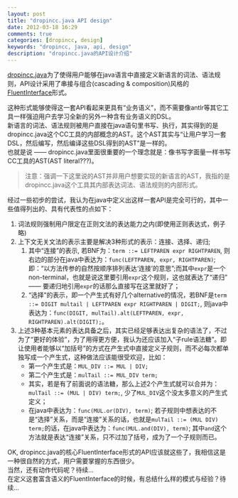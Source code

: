 ```yaml
---
layout: post
title: "dropincc.java API design"
date: 2012-03-18 16:29
comments: true
categories: [dropincc, design]
keywords: "dropincc, java, api, design"
description: "dropincc.java的API设计介绍"
---
```

[dropincc.java](https://github.com/pfmiles/dropincc.java)为了使得用户能够在java语言中直接定义新语言的词法、语法规则，API设计采用了串接与组合(cascading & composition)风格的[FluentInterface](http://martinfowler.com/bliki/FluentInterface.html)形式。

这种形式能够使得这一套API看起来更具有“业务语义”，而不需要像antlr等其它工具一样强迫用户去学习全新的另外一种含有业务语义的DSL。  
新语言的词法、语法规则被用户直接在java语句里书写、执行，其实得到的是dropincc.java这个CC工具的内部概念的AST。这个AST其实与“让用户学习一套DSL，然后编写，然后编译这些DSL得到的AST”是一样的。  
也就是说 —— dropincc.java里面很重要的一个理念就是：像书写字面量一样书写CC工具的AST(AST literal???)。
>注意：强调一下这里说的AST并非用户想要实现的新语言的AST，我指的是dropincc.java这个工具其内部表达词法、语法规则的内部形式。

经过一些初步的尝试，我认为在java中定义出这样一套API是完全可行的，其中一些值得列出的、具有代表性的点如下：
<!-- more -->
1. 词法规则强制用户限定在正则文法的表达能力之内(即使用正则表达式，例子略)
1. 上下文无关文法的表示主要是解决3种形式的表示：连接、选择、递归;
    1. 其中“连接”的表示, 若BNF为：`term ::= LEFTPAREN expr RIGHTPAREN`, 则右边的部分在java中表达为：`func(LEFTPAREN, expr, RIGHTPAREN)`;即：“以方法传参的自然按顺序排列表达‘连接’的意思”;而其中`expr`是一个non-terminal，也就是说这里要引用`expr`这个规则，这也就表达了“递归” —— 要递归地引用`expr`的话那么直接写在这里就好了；
    1. “选择”的表示，即一个产生式有好几个alternative的情况，若BNF是`term ::= DIGIT multail | LEFTPAREN expr RIGHTPAREN | DIGIT;`, 则java中表达为：`func(DIGIT, mulTail).alt(LEFTPAREN, expr, RIGHTPAREN).alt(DIGIT);`。
1. 上述3种基本元素的表达具备之后，其实已经足够表达出复杂的语法了，不过为了“更好的体验”，为了用得更方便，我认为还应该加入“子rule语法糖”。即让使用者能够以“加括号”的方式在产生式中直接定义子规则，而不必每次都单独写成一个产生式，这种做法应该能很受欢迎，比如：
    * 第一个产生式是：`MUL_DIV ::= MUL | DIV;`
    * 第二个产生式是：`mulTail ::= MUL_DIV term;`
    * 其实，若是有了前面说的语法糖，那么上述2个产生式就可以合并为：`mulTail ::= (MUL | DIV) term;`, 少了`MUL_DIV`这个没太多意义的产生式定义；
    * 在java中表达为：`func(MUL.or(DIV), term)`; 若子规则中想表达的不是“选择”关系，而是“连接”关系的话，也就是`mulTail ::= (MUL DIV) term;`的话，在java中表达为：`func(MUL.and(DIV), term)`; 其中`and`这个方法就是表达“连接”关系，只不过加了括号，成为了一个子规则而已。

OK, dropincc.java的核心FluentInterface形式的API应该就这些了，我相信这是一种很自然的方式，用户需要掌握的东西很少。  
当然，还有动作代码呢？待续...  
在定义这套富含语义的FluentInterface的时候，有总结什么样的模式与经验？待续...
